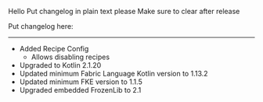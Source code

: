 Hello
Put changelog in plain text please
Make sure to clear after release

Put changelog here:

-----------------
- Added Recipe Config
  - Allows disabling recipes
- Upgraded to Kotlin 2.1.20
- Updated minimum Fabric Language Kotlin version to 1.13.2
- Updated minimum FKE version to 1.1.5
- Upgraded embedded FrozenLib to 2.1
